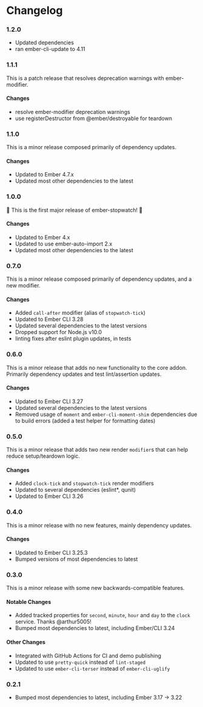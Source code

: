 # Changelog

### 1.2.0

-   Updated dependencies
-   ran ember-cli-update to 4.11

### 1.1.1

This is a patch release that resolves deprecation warnings with ember-modifier.

#### Changes

-   resolve ember-modifier deprecation warnings
-   use registerDestructor from @ember/destroyable for teardown

### 1.1.0

This is a minor release composed primarily of dependency updates.

#### Changes

-   Updated to Ember 4.7.x
-   Updated most other dependencies to the latest

### 1.0.0

🎉 This is the first major release of ember-stopwatch! 🎉

#### Changes

-   Updated to Ember 4.x
-   Updated to use ember-auto-import 2.x
-   Updated most other dependencies to the latest

### 0.7.0

This is a minor release composed primarily of dependency updates, and a new modifier.

#### Changes

-   Added `call-after` modifier (alias of `stopwatch-tick`)
-   Updated to Ember CLI 3.28
-   Updated several dependencies to the latest versions
-   Dropped support for Node.js v10.0
-   linting fixes after eslint plugin updates, in tests

### 0.6.0

This is a minor release that adds no new functionality to the core addon. Primarily dependency updates and test lint/assertion updates.

#### Changes

-   Updated to Ember CLI 3.27
-   Updated several dependencies to the latest versions
-   Removed usage of `moment` and `ember-cli-moment-shim` dependencies due to build errors (added a test helper for formatting dates)

### 0.5.0

This is a minor release that adds two new render `modifier`s that can help reduce setup/teardown logic.

#### Changes

-   Added `clock-tick` and `stopwatch-tick` render modifiers
-   Updated to several dependencies (eslint\*, qunit)
-   Updated to Ember CLI 3.26

### 0.4.0

This is a minor release with no new features, mainly dependency updates.

#### Changes

-   Updated to Ember CLI 3.25.3
-   Bumped versions of most dependencies to latest

### 0.3.0

This is a minor release with some new backwards-compatible features.

#### Notable Changes

-   Added tracked properties for `second`, `minute`, `hour` and `day` to the `clock` service. Thanks @arthur5005!
-   Bumped most dependencies to latest, including Ember/CLI 3.24

#### Other Changes

-   Integrated with GitHub Actions for CI and demo publishing
-   Updated to use `pretty-quick` instead of `lint-staged`
-   Updated to use `ember-cli-terser` instead of `ember-cli-uglify`

### 0.2.1

-   Bumped most dependencies to latest, including Ember 3.17 -> 3.22
